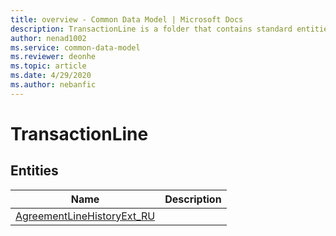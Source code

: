 ```yaml
---
title: overview - Common Data Model | Microsoft Docs
description: TransactionLine is a folder that contains standard entities related to the Common Data Model.
author: nenad1002
ms.service: common-data-model
ms.reviewer: deonhe
ms.topic: article
ms.date: 4/29/2020
ms.author: nebanfic
---
```


# TransactionLine


## Entities

|Name|Description|
|---|---|
|[AgreementLineHistoryExt_RU](AgreementLineHistoryExt_RU.md)||
